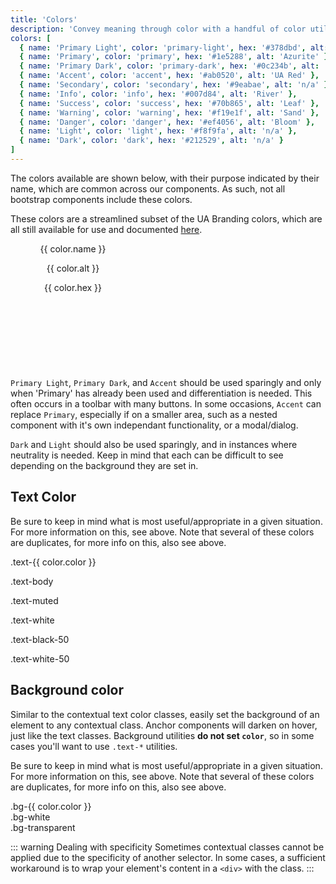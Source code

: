 ```yaml
---
title: 'Colors'
description: 'Convey meaning through color with a handful of color utility classes. Includes support for styling links with hover states, too.'
colors: [
  { name: 'Primary Light', color: 'primary-light', hex: '#378dbd', alt: 'Oasis' },
  { name: 'Primary', color: 'primary', hex: '#1e5288', alt: 'Azurite' },
  { name: 'Primary Dark', color: 'primary-dark', hex: '#0c234b', alt: 'Arizona Blue' },
  { name: 'Accent', color: 'accent', hex: '#ab0520', alt: 'UA Red' },
  { name: 'Secondary', color: 'secondary', hex: '#9eabae', alt: 'n/a' },
  { name: 'Info', color: 'info', hex: '#007d84', alt: 'River' },
  { name: 'Success', color: 'success', hex: '#70b865', alt: 'Leaf' },
  { name: 'Warning', color: 'warning', hex: '#f19e1f', alt: 'Sand' },
  { name: 'Danger', color: 'danger', hex: '#ef4056', alt: 'Bloom' },
  { name: 'Light', color: 'light', hex: '#f8f9fa', alt: 'n/a' },
  { name: 'Dark', color: 'dark', hex: '#212529', alt: 'n/a' }
]
---
```


The colors available are shown below, with their purpose indicated by their name, which are common across our components. As such, not all bootstrap components include these colors.

These colors are a streamlined subset of the UA Branding colors, which are all still available for use and documented [here](./ua-branding.html).

<div class="mb-4 d-flex flex-row flex-wrap justify-content-center">
  <div v-for="color in $page.frontmatter.colors" :key="color.color"
       class="m-2 p-2 d-flex flex-column justify-content-center"
       :class="['bg-' + color.color, color.color == 'light' ? 'text-dark' : 'text-light' ]"
       style="width:200px; height:200px; text-align:center;">
    <p class="h5">{{ color.name }}</p>
    <p class="small">{{ color.alt }}</p>
    <p>{{ color.hex }}</p>
  </div>
</div>

`Primary Light`, `Primary Dark`, and `Accent` should be used sparingly and only when 'Primary' has already been used and differentiation is needed. This often occurs in a toolbar with many buttons. In some occasions, `Accent` can replace `Primary`, especially if on a smaller area, such as a nested component with it's own independant functionality, or a modal/dialog.

`Dark` and `Light` should also be used sparingly, and in instances where neutrality is needed. Keep in mind that each can be difficult to see depending on the background they are set in.

## Text Color

Be sure to keep in mind what is most useful/appropriate in a given situation. For more information on this, see above. Note that several of these colors are duplicates, for more info on this, also see above.

<p v-for="color in $page.frontmatter.colors" :key="color.color"
   :class="['text-' + color.color, { 'bg-dark': color.color == 'light'}]">
  .text-{{ color.color }}
</p>
<p class="text-body">.text-body</p>
<p class="text-muted">.text-muted</p>
<p class="text-white bg-dark">.text-white</p>
<p class="text-black-50">.text-black-50</p>
<p class="text-white-50 bg-dark">.text-white-50</p>

## Background color

Similar to the contextual text color classes, easily set the background of an element to any contextual class. Anchor components will darken on hover, just like the text classes. Background utilities **do not set `color`**, so in some cases you'll want to use `.text-*` utilities.

Be sure to keep in mind what is most useful/appropriate in a given situation. For more information on this, see above. Note that several of these colors are duplicates, for more info on this, also see above.

<Example>
  <div v-for="color in $page.frontmatter.colors" :key="color.color"
       class="p-3 mb-2"
       :class="['bg-' + color.color, color.color == 'light' ? 'text-dark' : 'text-light']">
    .bg-{{ color.color }}
  </div>
  <div class="p-3 mb-2 bg-white text-dark">.bg-white</div>
  <div class="p-3 mb-2 bg-transparent text-dark">.bg-transparent</div>
</Example>

::: warning Dealing with specificity
Sometimes contextual classes cannot be applied due to the specificity of another selector. In some cases, a sufficient workaround is to wrap your element's content in a `<div>` with the class.
:::
